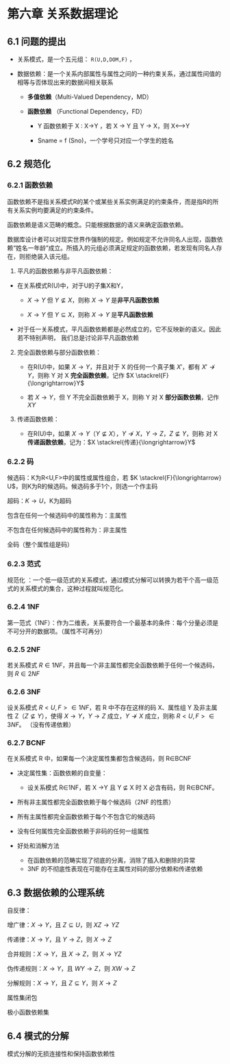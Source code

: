 # 第六章 关系数据理论

## 6.1 问题的提出

- 关系模式，是一个五元组： `R(U,D,DOM,F)` ，

- 数据依赖：是一个关系内部属性与属性之间的一种约束关系，通过属性间值的相等与否体现出来的数据间相关联系

  - **多值依赖**（Multi-Valued Dependency，MD）

  - **函数依赖** （Functional Dependency，FD）

    - Y 函数依赖于 X : X->Y ，若 X -> Y 且 Y -> X，则 X<-->Y

    - Sname = f (Sno)，一个学号只对应一个学生的姓名

## 6.2 规范化

### 6.2.1 函数依赖

函数依赖不是指关系模式R的某个或某些关系实例满足的约束条件，而是指R的所有关系实例均要满足的约束条件。

函数依赖是语义范畴的概念。只能根据数据的语义来确定函数依赖。

数据库设计者可以对现实世界作强制的规定。例如规定不允许同名人出现，函数依赖“姓名一年龄”成立。所插入的元组必须满足规定的函数依赖，若发现有同名人存在，则拒绝装入该元组。

1. 平凡的函数依赖与非平凡函数依赖：

- 在关系模式R(U)中，对于U的子集X和Y，

  - $X → Y$ 但 $Y ⊈ X$，则称 $X → Y$ 是**非平凡函数依赖**

  - $X → Y$ 但 $Y ⊆ X$，则称 $X → Y$ 是**平凡函数依赖**

- 对于任一关系模式，平凡函数依赖都是必然成立的，它不反映新的语义。因此若不特别声明， 我们总是讨论非平凡函数依赖

2. 完全函数依赖与部分函数依赖：

   - 在R(U)中，如果 $X → Y$，并且对于 X 的任何一个真子集 $X'$，都有 $X' ↛  Y$，则称 Y 对 X **完全函数依赖**，记作 $X \stackrel{F}{\longrightarrow}Y$

   - 若 $X → Y$，但 Y 不完全函数依赖于 X，则称 Y 对 X **部分函数依赖**，记作 $X Y$

3. 传递函数依赖：
   - 在R(U)中，如果 $X → Y$（$Y ⊈ X$），$Y ↛  X$，$Y → Z$，$Z ⊈ Y$，则称  对 X **传递函数依赖**，记为：$X \stackrel{传递}{\longrightarrow}Y$

### 6.2.2 码

候选码：K为R<U,F>中的属性或属性组合，若 $K \stackrel{F}{\longrightarrow} U$​，则K为R的候选码。候选码多于1个，则选一个作主码

超码：$K \to U$，K为超码

包含在任何一个候选码中的属性称为：主属性

不包含在任何候选码中的属性称为：非主属性

全码（整个属性组是码）

### 6.2.3 范式

规范化 ：一个低一级范式的关系模式，通过模式分解可以转换为若干个高一级范式的关系模式的集合，这种过程就叫规范化。

### 6.2.4 1NF

第一范式（1NF）：作为二维表，关系要符合一个最基本的条件：每个分量必须是不可分开的数据项。（属性不可再分）

### 6.2.5 2NF

若关系模式 $R∈1NF$，并且每一个非主属性都完全函数依赖于任何一个候选码，则 $R∈2NF$

### 6.2.6 3NF

设关系模式 $R<U,F>∈1NF$，若 R 中不存在这样的码 X、属性组 Y 及非主属性 Z（$Z ⊈Y$），使得 $X→Y$，$Y→Z$ 成立，$Y ↛ X$ 成立，则称 $R<U,F> ∈ 3NF$。 （没有传递依赖）

### 6.2.7 BCNF

在关系模式 R 中，如果每一个决定属性集都包含候选码，则 R∈BCNF 

- 决定属性集：函数依赖的自变量： 
  - 设关系模式 R∈1NF，若 X →Y 且 Y ⊈ X 时 X 必含有码，则 R∈BCNF。 
- 所有非主属性都完全函数依赖于每个候选码（2NF 的性质）
- 所有主属性都完全函数依赖于每个不包含它的候选码
- 没有任何属性完全函数依赖于非码的任何一组属性

- 好处和消解方法
  - 在函数依赖的范畴实现了彻底的分离，消除了插入和删除的异常
  - 3NF 的不彻底性表现在可能存在主属性对码的部分依赖和传递依赖

## 6.3 数据依赖的公理系统

自反律：

增广律：$X \to Y$，且 $Z ⊆ U$，则 $XZ \to YZ$

传递律：$X \to Y$，且 $Y \to Z$，则 $X \to Z$

合并规则：$X \to Y$，且 $X \to Z$，则 $X \to YZ$

伪传递规则：$X \to Y$，且 $WY \to Z$，则 $XW \to Z$

分解规则：$X \to Y$，且 $Z ⊆ Y$，则 $X \to Z$

属性集闭包

极小函数依赖集

## 6.4 模式的分解

模式分解的无损连接性和保持函数依赖性